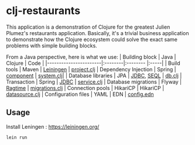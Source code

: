 # clj-restaurants

This application is a demonstration of Clojure for the greatest Julien
Plumez's restaurants application.
Basically, it's a trivial business application to demonstrate how
the Clojure ecosystem could solve the exact same problems with
simple building blocks.

From a Java perspective, here is what we use:
| Building block        | Java    | Clojure    | Code |
|-----------------------|:--------|:--------   |:-----|
| Build tools           | Maven   | [Leiningen](https://leiningen.org/) | [project.clj](https://github.com/arnaudgeiser/clj-restaurants/blob/master/project.clj)
| Dependency Injection  | Spring  | [component](https://github.com/stuartsierra/component)  | [system.clj](https://github.com/arnaudgeiser/clj-restaurants/blob/master/src/clj_restaurants/system.clj)|
| Database libraries    | JPA     | [JDBC](https://github.com/seancorfield/next-jdbc), [SEQL](https://github.com/exoscale/seql) | [db.clj](https://github.com/arnaudgeiser/clj-restaurants/blob/master/src/clj_restaurants/db.clj)
| Transaction           | Spring  | [JDBC](https://cljdoc.org/d/com.github.seancorfield/next.jdbc/1.1.643/doc/getting-started/transactions) | [service.clj](https://github.com/arnaudgeiser/clj-restaurants/blob/master/src/clj_restaurants/service.clj)
| Database migrations   | Flyway  | [Ragtime](https://github.com/weavejester/ragtime) | [migrations.clj](https://github.com/arnaudgeiser/clj-restaurants/blob/master/src/clj_restaurants/migrations.clj)
| Connection pools      | HikariCP | HikariCP | [datasource.clj](https://github.com/arnaudgeiser/clj-restaurants/blob/master/src/clj_restaurants/datasource.clj)
| Configuration files   | YAML     | EDN | [config.edn](https://github.com/arnaudgeiser/clj-restaurants/blob/master/resources/config.edn)

## Usage

Install Leningen : https://leiningen.org/

```shell
lein run
```
